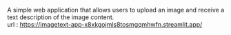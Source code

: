 A simple web application that allows users to upload an image and receive a text description of the image content. <br>
url : https://imagetext-app-x8xkgojmls8tosmgqmhwfn.streamlit.app/
